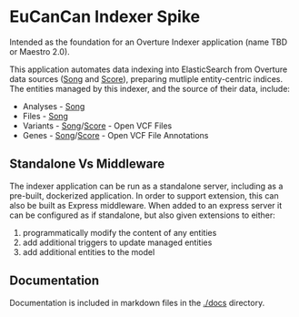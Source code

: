# EuCanCan Indexer Spike
Intended as the foundation for an Overture Indexer application (name TBD or Maestro 2.0).

This application automates data indexing into ElasticSearch from Overture data sources ([Song](https://github.com/overture-stack/song) and [Score](https://github.com/overture-stack/score)), preparing mutliple entity-centric indices. The entities managed by this indexer, and the source of their data, include:

* Analyses - [Song](https://github.com/overture-stack/song)
* Files - [Song](https://github.com/overture-stack/song)
* Variants - [Song](https://github.com/overture-stack/song)/[Score](https://github.com/overture-stack/score) - Open VCF Files
* Genes - [Song](https://github.com/overture-stack/song)/[Score](https://github.com/overture-stack/score) - Open VCF File Annotations

## Standalone Vs Middleware
The indexer application can be run as a standalone server, including as a pre-built, dockerized application. In order to support extension, this can also be built as Express middleware. When added to an express server it can be configured as if standalone, but also given extensions to either:

1. programmatically modify the content of any entities
2. add additional triggers to update managed entities
3. add additional entities to the model

## Documentation
Documentation is included in markdown files in the [./docs](docs/README.md) directory.


